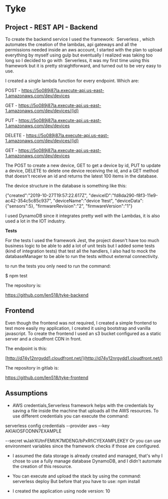 # Tyke
## Project - REST API - Backend
To create the backend service I used the framework: ​ Serverless ​, which automates the
creation of the lambdas, api gateways and all the permissions needed inside an aws
account, I started with the plan to upload everything by myself using gulp but eventually I
realized was taking too long so I decided to go with ​ Serverless, ​it was my first time using this
framework but it is pretty straightforward, and turned out to be very easy to use.

I created a single lambda function for every endpoint. Which are:

POST - https://5o089j87la.execute-api.us-east-1.amazonaws.com/dev/devices

GET - https://5o089j87la.execute-api.us-east-1.amazonaws.com/dev/devices/{id}

PUT - https://5o089j87la.execute-api.us-east-1.amazonaws.com/dev/devices

DELETE - https://5o089j87la.execute-api.us-east-1.amazonaws.com/dev/devices/{id}

GET - https://5o089j87la.execute-api.us-east-1.amazonaws.com/dev/devices


The POST to create a new device, GET to get a device by id, PUT to update a device,
DELETE to delete one device receiving the id, and a GET method that doesn't receive an id
and returns the latest 100 items in the database.

The device structure in the database is something like this:

{"created":"2019-10-27T19:57:22.617Z",
"deviceID":"fd8da290-f8f3-11e9-ac42-354c5c85c937",
"deviceName":"device 1test", "deviceData":{"sensors":5},
"firmwareRevision":"2",
"firmwareVersion":"1"}

I used DynamoDB since it integrates pretty well with the Lambdas, it is also used a lot in the
IOT industry.


**Tests**

For the tests I used the framework Jest, the project doesn't have too much business logic to
be able to add a lot of unit tests but I added some tests (kind of integration tests) that test all
the handlers, I also had to mock the databaseManager to be able to run the tests without
external connectivity.

to run the tests you only need to run the command:

$ npm test

The repository is:

https://github.com/len518/tyke-backend


## Frontend
Even though the frontend was not required, I created a simple frontend to test more easily
my application, I created it using bootstrap and vanilla javascript.
To create the frontend I used an s3 bucket configured as a static server and a cloudfront
CDN in front.

The endpoint is this:

[http://d74y12nrgydd1.cloudfront.net/](http://d74y12nrgydd1.cloudfront.net/)

The repository in gitlab is:

https://github.com/len518/tyke-frontend


## Assumptions
- AWS credentials,Serverless framework helps with the credentials by saving a file inside the
machine that uploads all the AWS resources.
To use different credentials you can execute the command:

serverless config credentials --provider aws --key AKIAIOSFODNN7EXAMPLE


--secret wJalrXUtnFEMI/K7MDENG/bPxRfiCYEXAMPLEKEY
Or you can use environment variables since the framework checks if those are configured.


- I assumed the data storage is already created and managed, that's why I chose to use a
fully manage database DynamoDB, and I didn't automate the creation of this resource.


- You can execute and upload the stack by using the command:
serverless deploy
But before that you have to use:
npm install


- I created the application using node version: 10
